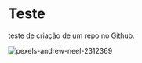 # Teste
teste de criação de um repo no Github.

![pexels-andrew-neel-2312369](https://user-images.githubusercontent.com/78569403/114450599-9582f580-9bac-11eb-9b99-4e18dd6b6bd6.jpg)